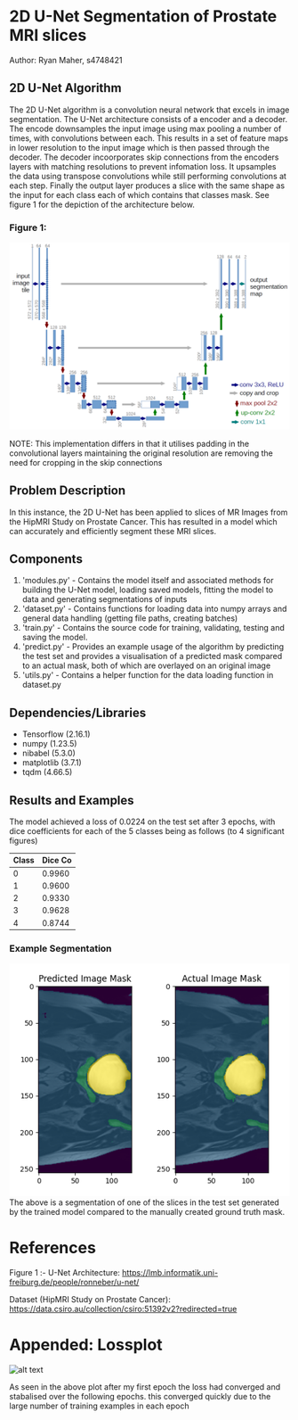 # 2D U-Net Segmentation of Prostate MRI slices
Author: Ryan Maher, s4748421

## 2D U-Net Algorithm
The 2D U-Net algorithm is a convolution neural network that excels in image segmentation. The U-Net architecture consists of a encoder and a decoder. The encode downsamples the input image using max pooling a number of times, with convolutions between each. This results in a set of feature maps in lower resolution to the input image which is then passed through the decoder. The decoder incoorporates skip connections from the encoders layers with matching resolutions to prevent infomation loss. It upsamples the data using transpose convolutions while still performing convolutions at each step. Finally the output layer produces a slice with the same shape as the input for each class each of which contains that classes mask. See figure 1 for the depiction of the architecture below.

### Figure 1:
![alt text](imgs/u-net-architecture.png)

NOTE: This implementation differs in that it utilises padding in the convolutional layers maintaining the original resolution are removing the need for cropping in the skip connections

## Problem Description
In this instance, the 2D U-Net has been applied to slices of MR Images from the HipMRI Study on Prostate Cancer. This has resulted in a model which can accurately and efficiently segment these MRI slices.

## Components
1. 'modules.py' - Contains the model itself and associated methods for building the U-Net model, loading saved models, fitting the model to data and generating segmentations of inputs
2. 'dataset.py' - Contains functions for loading data into numpy arrays and general data handling (getting file paths, creating batches)
3. 'train.py' - Contains the source code for training, validating, testing and saving the model.
4. 'predict.py' - Provides an example usage of the algorithm by predicting the test set and provides a visualisation of a predicted mask compared to an actual mask, both of which are overlayed on an original image
5. 'utils.py' - Contains a helper function for the data loading function in dataset.py

## Dependencies/Libraries
- Tensorflow (2.16.1)
- numpy (1.23.5)
- nibabel (5.3.0)
- matplotlib (3.7.1)
- tqdm (4.66.5)

## Results and Examples
The model achieved a loss of 0.0224 on the test set after 3 epochs, with dice coefficients for each of the 5 classes being as follows (to 4 significant figures)

|Class | Dice Co |
|------|---------|
| 0    | 0.9960  |
| 1    | 0.9600  |
| 2    | 0.9330  |
| 3    | 0.9628  |
| 4    | 0.8744  |

### Example Segmentation
![alt text](imgs/ExampleMask.png)
The above is a segmentation of one of the slices in the test set generated by the trained model compared to the manually created ground truth mask. 

# References
Figure 1 :- U-Net Architecture: https://lmb.informatik.uni-freiburg.de/people/ronneber/u-net/ 

Dataset (HipMRI Study on Prostate Cancer): https://data.csiro.au/collection/csiro:51392v2?redirected=true  

# Appended: Lossplot
![alt text](imgs/Epoch%20Losses.png)

As seen in the above plot after my first epoch the loss had converged and stabalised over the following epochs. this converged quickly due to the large number of training examples in each epoch